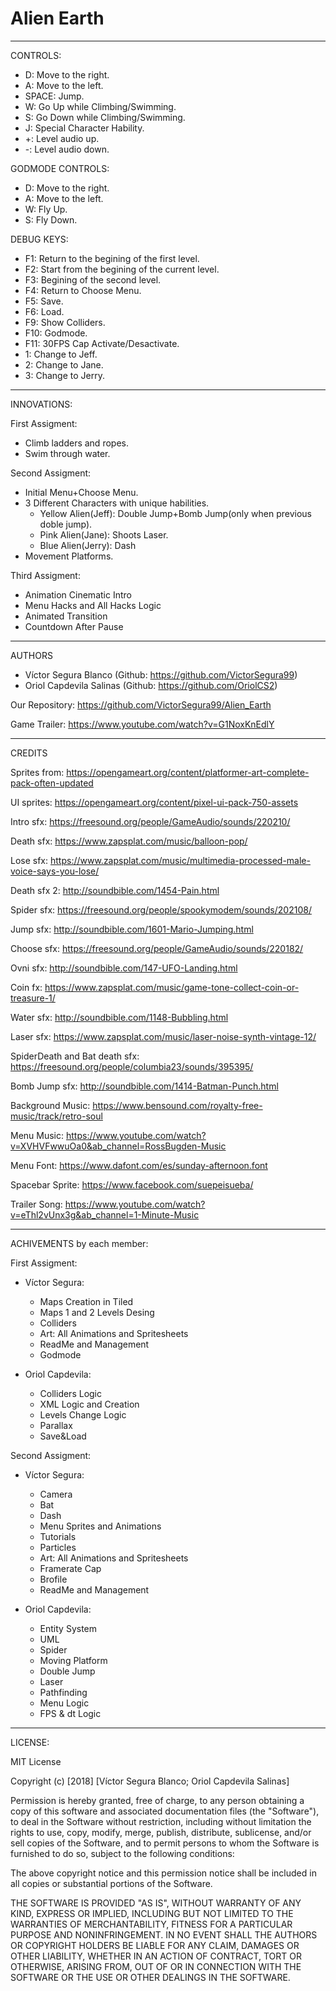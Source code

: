 ﻿# Alien Earth
_____________

CONTROLS:
- D: Move to the right.
- A: Move to the left.
- SPACE: Jump.
- W: Go Up while Climbing/Swimming.
- S: Go Down while Climbing/Swimming.
- J: Special Character Hability.
- +: Level audio up.
- -: Level audio down.

GODMODE CONTROLS:
- D: Move to the right.
- A: Move to the left.
- W: Fly Up.
- S: Fly Down.

DEBUG KEYS:
- F1: Return to the begining of the first level.
- F2: Start from the begining of the current level.
- F3: Begining of the second level.
- F4: Return to Choose Menu.
- F5: Save.
- F6: Load.
- F9: Show Colliders.
- F10: Godmode.
- F11: 30FPS Cap Activate/Desactivate.
- 1: Change to Jeff.
- 2: Change to Jane.
- 3: Change to Jerry.

____________
INNOVATIONS:

First Assigment:

- Climb ladders and ropes.
- Swim through water.

Second Assigment:

- Initial Menu+Choose Menu.
- 3 Different Characters with unique habilities.
    - Yellow Alien(Jeff): Double Jump+Bomb Jump(only when previous doble jump).
    - Pink Alien(Jane): Shoots Laser.
    - Blue Alien(Jerry): Dash
- Movement Platforms.

Third Assigment:

- Animation Cinematic Intro
- Menu Hacks and All Hacks Logic
- Animated Transition
- Countdown After Pause
_____________
AUTHORS
- Víctor Segura Blanco (Github: https://github.com/VictorSegura99)
- Oriol Capdevila Salinas (Github: https://github.com/OriolCS2)

Our Repository: https://github.com/VictorSegura99/Alien_Earth

Game Trailer: https://www.youtube.com/watch?v=G1NoxKnEdlY
_____________
CREDITS

Sprites from: https://opengameart.org/content/platformer-art-complete-pack-often-updated

UI sprites: https://opengameart.org/content/pixel-ui-pack-750-assets

Intro sfx: https://freesound.org/people/GameAudio/sounds/220210/

Death sfx: https://www.zapsplat.com/music/balloon-pop/

Lose sfx: https://www.zapsplat.com/music/multimedia-processed-male-voice-says-you-lose/

Death sfx 2: http://soundbible.com/1454-Pain.html

Spider sfx: https://freesound.org/people/spookymodem/sounds/202108/

Jump sfx: http://soundbible.com/1601-Mario-Jumping.html

Choose sfx: https://freesound.org/people/GameAudio/sounds/220182/

Ovni sfx: http://soundbible.com/147-UFO-Landing.html

Coin fx: https://www.zapsplat.com/music/game-tone-collect-coin-or-treasure-1/

Water sfx: http://soundbible.com/1148-Bubbling.html

Laser sfx: https://www.zapsplat.com/music/laser-noise-synth-vintage-12/

SpiderDeath and Bat death sfx: https://freesound.org/people/columbia23/sounds/395395/

Bomb Jump sfx: http://soundbible.com/1414-Batman-Punch.html

Background Music: https://www.bensound.com/royalty-free-music/track/retro-soul

Menu Music: https://www.youtube.com/watch?v=XVHVFwwuOa0&ab_channel=RossBugden-Music

Menu Font: https://www.dafont.com/es/sunday-afternoon.font

Spacebar Sprite: https://www.facebook.com/suepeisueba/

Trailer Song: https://www.youtube.com/watch?v=eThl2vUnx3g&ab_channel=1-Minute-Music
_____________
ACHIVEMENTS by each member:

First Assigment:

- Víctor Segura:
    - Maps Creation in Tiled
    - Maps 1 and 2 Levels Desing
    - Colliders 
    - Art: All Animations and Spritesheets
    - ReadMe and Management 
    - Godmode

- Oriol Capdevila:
    - Colliders Logic
    - XML Logic and Creation
    - Levels Change Logic
    - Parallax
    - Save&Load

Second Assigment:

- Víctor Segura:
    - Camera
    - Bat
    - Dash
    - Menu Sprites and Animations
    - Tutorials
    - Particles
    - Art: All Animations and Spritesheets
    - Framerate Cap
    - Brofile
    - ReadMe and Management 

- Oriol Capdevila:
    - Entity System
    - UML
    - Spider
    - Moving Platform
    - Double Jump
    - Laser
    - Pathfinding
    - Menu Logic
    - FPS & dt Logic

_____________
LICENSE:

MIT License

Copyright (c) [2018] [Víctor Segura Blanco; Oriol Capdevila Salinas]

Permission is hereby granted, free of charge, to any person obtaining a copy
of this software and associated documentation files (the "Software"), to deal
in the Software without restriction, including without limitation the rights
to use, copy, modify, merge, publish, distribute, sublicense, and/or sell
copies of the Software, and to permit persons to whom the Software is
furnished to do so, subject to the following conditions:

The above copyright notice and this permission notice shall be included in all
copies or substantial portions of the Software.

THE SOFTWARE IS PROVIDED "AS IS", WITHOUT WARRANTY OF ANY KIND, EXPRESS OR
IMPLIED, INCLUDING BUT NOT LIMITED TO THE WARRANTIES OF MERCHANTABILITY,
FITNESS FOR A PARTICULAR PURPOSE AND NONINFRINGEMENT. IN NO EVENT SHALL THE
AUTHORS OR COPYRIGHT HOLDERS BE LIABLE FOR ANY CLAIM, DAMAGES OR OTHER
LIABILITY, WHETHER IN AN ACTION OF CONTRACT, TORT OR OTHERWISE, ARISING FROM,
OUT OF OR IN CONNECTION WITH THE SOFTWARE OR THE USE OR OTHER DEALINGS IN THE
SOFTWARE.
